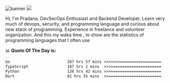 ![banner](.github/banner-profile.jpeg)
<img src="https://user-images.githubusercontent.com/73097560/115834477-dbab4500-a447-11eb-908a-139a6edaec5c.gif"></p>

Hi, I'm Pradana, DevSecOps Enthusiast and Backend Developer. Learn very much of devops, security, and programming language and curious about new stack of programming. Experience in freelance and volunteer organization. And this my waka time , to show are the statistics of programming languages that I often use

📊 **Quote Of The Day is:**
<!--START_SECTION:waka-->

```txt
Go                         267 hrs 57 mins >>>>>>===================   24.78 %
TypeScript                 187 hrs 2 mins  >>>>=====================   17.29 %
Python                     126 hrs 42 mins >>>======================   11.72 %
Dart                       81 hrs 55 mins  >>=======================   07.57 %
```

<!--END_SECTION:waka-->
